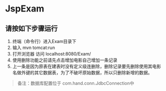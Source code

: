 # JspExam
## 请按如下步骤运行
1. 终端（命令行）进入Exam目录下
2. 输入 mvn tomcat:run
3. 打开浏览器 访问 localhost:8080/Exam/
4. 使用删除功能之前请先点击增加电影自己增加一条记录
5. 上一条是因为原表在建表时没有定义级连删除，删除记录要先删除使用其电影名做外键的其它数据表，为了不破坏原始数据，所以只删除新增的数据。

> 备注：数据库配置位于 com.hand.conn.JdbcConnection中
